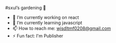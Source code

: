 #sxul’s gardening 👋

- 🔭 I’m currently working on react
- 🌱 I’m currently learning javascript
- 📫 How to reach me: wjsdltmf0208@gmail.com
- ⚡ Fun fact: I'm Publisher
